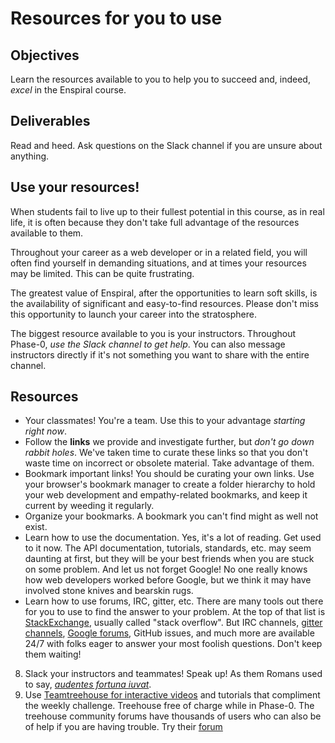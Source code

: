 # Resources for you to use

## Objectives

Learn the resources available to you to help you to succeed and, indeed, *excel* in the Enspiral course.

## Deliverables

Read and heed. Ask questions on the Slack channel if you are unsure about anything.

## Use your resources!

When students fail to live up to their fullest potential in this course, as in real life, it is often because they don't take full advantage of the resources available to them.

Throughout your career as a web developer or in a related field, you will often find yourself in demanding situations, and at times your resources may be limited. This can be quite frustrating.

The greatest value of Enspiral, after the opportunities to learn soft skills, is the availability of significant and easy-to-find resources. Please don't miss this opportunity to launch your career into the stratosphere.

The biggest resource available to you is your instructors. Throughout Phase-0, *use the Slack channel to get help*. You can also message instructors directly if it's not something you want to share with the entire channel.

## Resources

- Your classmates! You're a team. Use this to your advantage *starting right now*.
- Follow the **links** we provide and investigate further, but *don't go down rabbit holes*. We've taken time to curate these links so that you don't waste time on incorrect or obsolete material. Take advantage of them.
- Bookmark important links! You should be curating your own links. Use your browser's bookmark manager to create a folder hierarchy to hold your web development and empathy-related bookmarks, and keep it current by weeding it regularly.
- Organize your bookmarks. A bookmark you can't find might as well not exist.
- Learn how to use the documentation. Yes, it's a lot of reading. Get used to it now. The API documentation, tutorials, standards, etc. may seem daunting at first, but they will be your best friends when you are stuck on some problem. And let us not forget Google! No one really knows how web developers worked before Google, but we think it may have involved stone knives and bearskin rugs.
- Learn how to use forums, IRC, gitter, etc. There are many tools out there for you to use to find the answer to your problem. At the top of that list is [StackExchange](http://stackoverflow.com/), usually called "stack overflow". But IRC channels, [gitter channels](https://gitter.im/), [Google forums](https://groups.google.com/forum/#!overview), GitHub issues, and much more are available 24/7 with folks eager to answer your most foolish questions. Don't keep them waiting!
8. Slack your instructors and teammates! Speak up! As them Romans used to say, [*audentes fortuna iuvat*](https://en.wikipedia.org/wiki/Fortune_favours_the_bold).
9. Use [Teamtreehouse for interactive videos](http://teamtreehouse.com) and tutorials that compliment the weekly challenge. Treehouse free of charge while in Phase-0. The treehouse community forums have thousands of users who can also be of help if you are having trouble. Try their [forum](https://teamtreehouse.com/community)

